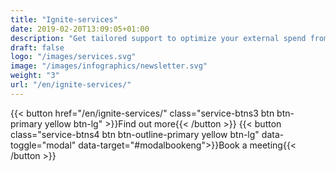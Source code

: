 ```yaml
---
title: "Ignite-services"
date: 2019-02-20T13:09:05+01:00
description: "Get tailored support to optimize your external spend from our experienced consultants"
draft: false
logo: "/images/services.svg"
image: "/images/infographics/newsletter.svg"
weight: "3"
url: "/en/ignite-services/"
---
```


{{< button href="/en/ignite-services/" class="service-btns3 btn btn-primary yellow btn-lg" >}}Find out more{{< /button >}}
{{< button class="service-btns4 btn btn-outline-primary yellow btn-lg" data-toggle="modal" data-target="#modalbookeng">}}Book a meeting{{< /button >}}